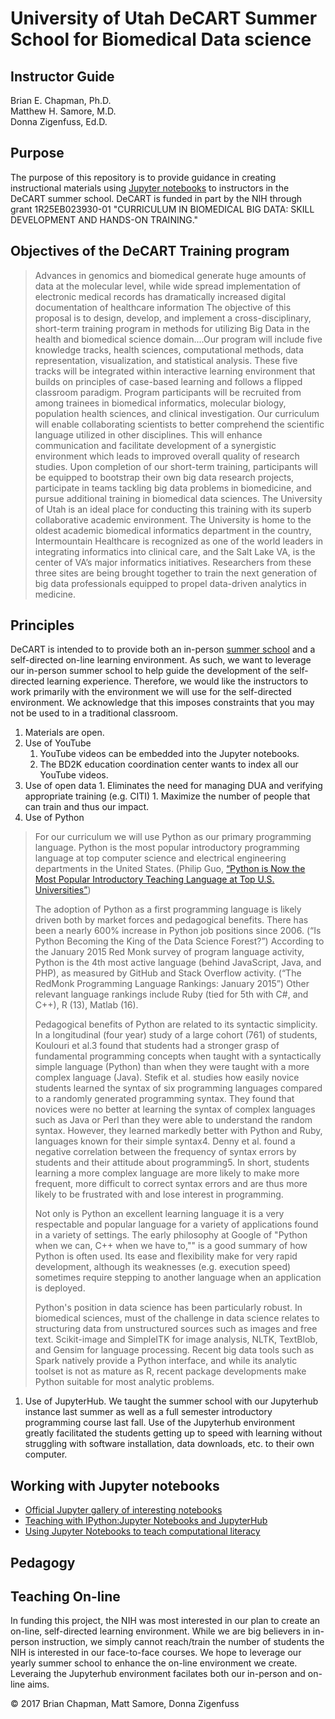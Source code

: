 # University of Utah DeCART Summer School for Biomedical Data science
## Instructor Guide

Brian E. Chapman, Ph.D.  
Matthew H. Samore, M.D.  
Donna Zigenfuss, Ed.D.  

## Purpose

The purpose of this repository is to provide guidance in creating instructional materials using [Jupyter notebooks](http://jupyter.org/) to instructors in the DeCART summer school. DeCART is funded in part by the NIH through grant 1R25EB023930-01 "CURRICULUM IN BIOMEDICAL BIG DATA: SKILL DEVELOPMENT AND HANDS-ON TRAINING."

## Objectives of the DeCART Training program


>Advances in genomics and biomedical generate huge amounts of data at the molecular level, while wide spread implementation of electronic medical records has dramatically increased digital documentation of healthcare information The objective of this proposal is to design, develop, and implement a cross-disciplinary, short-term training program in methods for utilizing Big Data in the health and biomedical science domain....Our program will include five knowledge tracks, health sciences, computational methods, data representation, visualization, and statistical analysis. These five tracks will be integrated within interactive learning environment that builds on principles of case-based learning and follows a flipped classroom paradigm. Program participants will be recruited from among trainees in biomedical informatics, molecular biology, population health sciences, and clinical investigation. Our curriculum will enable collaborating scientists to better comprehend the scientific language utilized in other disciplines. This will enhance communication and facilitate development of a synergistic environment which leads to improved overall quality of research studies. Upon completion of our short-term training, participants will be equipped to bootstrap their own big data research projects, participate in teams tackling big data problems in biomedicine, and pursue additional training in biomedical data sciences. The University of Utah is an ideal place for conducting this training with its superb collaborative academic environment. The University is home to the oldest academic biomedical informatics department in the country, Intermountain Healthcare is recognized as one of the world leaders in integrating informatics into clinical care, and the Salt Lake VA, is the center of VA’s major informatics initiatives. Researchers from these three sites are being brought together to train the next generation of big data professionals equipped to propel data-driven analytics in medicine.

## Principles

DeCART is intended to to provide both an in-person [summer school](https://datascience4health.bmi.utah.edu/) and a self-directed on-line learning environment. As such, we want to leverage our in-person summer school to help guide the development of the self-directed learning experience. Therefore, we would like the instructors to work primarily with the environment we will use for the self-directed environment. We acknowledge that this imposes constraints that you may not be used to in a traditional classroom.

1. Materials are open.
  1. Use of YouTube
      1. YouTube videos can be embedded into the Jupyter notebooks.
      1. The BD2K education coordination center wants to index all our YouTube videos.
  1. Use of open data
    1. Eliminates the need for managing DUA and verifying appropriate training (e.g. CITI)
    1. Maximize the number of people that can train and thus our impact.
1. Use of Python
>For our curriculum we will use Python as our primary programming language. Python is the most popular introductory programming language at top computer science and electrical engineering departments in the United States. (Philip Guo, [“Python is Now the Most Popular Introductory Teaching Language at Top U.S. Universities”](https://cacm.acm.org/blogs/blog-cacm/176450-python-is-now-the-most-popular-introductory-teaching-language-at-top-u-s-universities/fulltext))
>
>The adoption of Python as a first programming language is likely driven both by market forces and pedagogical benefits. There has been a nearly 600% increase in Python job positions since 2006. (“Is Python Becoming the King of the Data Science Forest?”) According to the January 2015 Red Monk survey of program language activity, Python is the 4th most active language (behind JavaScript, Java, and PHP), as measured by GitHub and Stack Overflow activity. (“The RedMonk Programming Language Rankings: January 2015”) Other relevant language rankings include Ruby (tied for 5th with C#, and C++), R (13), Matlab (16).
>
>Pedagogical benefits of Python are related to its syntactic simplicity. In a longitudinal (four year) study of a large cohort (761) of students, Koulouri et al.3 found that students had a stronger grasp of fundamental programming concepts when taught with a syntactically simple language (Python) than when they were taught with a more complex language (Java). Stefik et al. studies how easily novice students learned the syntax of six programming languages compared to a randomly generated programming syntax. They found that novices were no better at learning the syntax of complex languages such as Java or Perl than they were able to understand the random syntax. However, they learned markedly better with Python and Ruby, languages known for their simple syntax4. Denny et al. found a negative correlation between the frequency of syntax errors by students and their attitude about programming5. In short, students learning a more complex language are more likely to make more frequent, more difficult to correct syntax errors and are thus more likely to be frustrated with and lose interest in programming.
>
>Not only is Python an excellent learning language it is a very respectable and popular language for a variety of applications found in a variety of settings. The early philosophy at Google of "Python when we can, C++ when we have to,"" is a good summary of how Python is often used. Its ease and flexibility make for very rapid development, although its weaknesses (e.g. execution speed) sometimes require stepping to another language when an application is deployed.
>
>Python's position in data science has been particularly robust. In biomedical sciences, must of the challenge in data science relates to structuring data from unstructured sources such as images and free text. Scikit-image and SimpleITK for image analysis, NLTK, TextBlob, and Gensim for language processing. Recent big data tools such as Spark natively provide a Python interface, and while its analytic toolset is not as mature as R, recent package developments make Python suitable for most analytic problems.

1. Use of JupyterHub. We taught the summer school with our Jupyterhub instance last summer as well as a full semester introductory programming course last fall. Use of the Jupyterhub environment greatly facilitated the students getting up to speed with learning without struggling with software installation, data downloads, etc. to their own computer.

## Working with Jupyter notebooks

* [Official Jupyter gallery of interesting notebooks](https://github.com/jupyter/jupyter/wiki/A-gallery-of-interesting-Jupyter-Notebooks)
* [Teaching with IPython:Jupyter Notebooks and JupyterHub](https://bids.berkeley.edu/resources/videos/teaching-ipythonjupyter-notebooks-and-jupyterhub)
* [Using Jupyter Notebooks to teach computational literacy](http://www.elearning.eps.manchester.ac.uk/blog/2016/using-jupyter-notebooks-to-teach-computational-literacy/)


## Pedagogy

## Teaching On-line

In funding this project, the NIH was most interested in our plan to create an on-line, self-directed learning environment. While we are big believers in in-person instruction, we simply cannot reach/train the number of students the NIH is interested in our face-to-face courses. We hope to leverage our yearly summer school to enhance the on-line environment we create. Leveraing the Jupyterhub environment facilates both our in-person and on-line aims.

&copy; 2017 Brian Chapman, Matt Samore, Donna Zigenfuss
